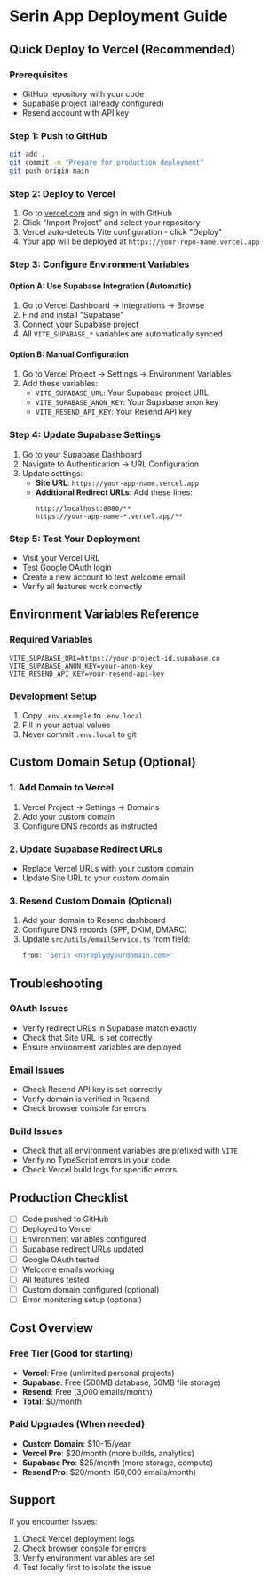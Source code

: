 # Serin App Deployment Guide

## Quick Deploy to Vercel (Recommended)

### Prerequisites
- GitHub repository with your code
- Supabase project (already configured)
- Resend account with API key

### Step 1: Push to GitHub
```bash
git add .
git commit -m "Prepare for production deployment"
git push origin main
```

### Step 2: Deploy to Vercel
1. Go to [vercel.com](https://vercel.com) and sign in with GitHub
2. Click "Import Project" and select your repository
3. Vercel auto-detects Vite configuration - click "Deploy"
4. Your app will be deployed at `https://your-repo-name.vercel.app`

### Step 3: Configure Environment Variables

#### Option A: Use Supabase Integration (Automatic)
1. Go to Vercel Dashboard → Integrations → Browse
2. Find and install "Supabase"
3. Connect your Supabase project
4. All `VITE_SUPABASE_*` variables are automatically synced

#### Option B: Manual Configuration
1. Go to Vercel Project → Settings → Environment Variables
2. Add these variables:
   - `VITE_SUPABASE_URL`: Your Supabase project URL
   - `VITE_SUPABASE_ANON_KEY`: Your Supabase anon key
   - `VITE_RESEND_API_KEY`: Your Resend API key

### Step 4: Update Supabase Settings
1. Go to your Supabase Dashboard
2. Navigate to Authentication → URL Configuration
3. Update settings:
   - **Site URL**: `https://your-app-name.vercel.app`
   - **Additional Redirect URLs**: Add these lines:
     ```
     http://localhost:8080/**
     https://your-app-name-*.vercel.app/**
     ```

### Step 5: Test Your Deployment
- Visit your Vercel URL
- Test Google OAuth login
- Create a new account to test welcome email
- Verify all features work correctly

## Environment Variables Reference

### Required Variables
```
VITE_SUPABASE_URL=https://your-project-id.supabase.co
VITE_SUPABASE_ANON_KEY=your-anon-key
VITE_RESEND_API_KEY=your-resend-api-key
```

### Development Setup
1. Copy `.env.example` to `.env.local`
2. Fill in your actual values
3. Never commit `.env.local` to git

## Custom Domain Setup (Optional)

### 1. Add Domain to Vercel
1. Vercel Project → Settings → Domains
2. Add your custom domain
3. Configure DNS records as instructed

### 2. Update Supabase Redirect URLs
- Replace Vercel URLs with your custom domain
- Update Site URL to your custom domain

### 3. Resend Custom Domain (Optional)
1. Add your domain to Resend dashboard
2. Configure DNS records (SPF, DKIM, DMARC)
3. Update `src/utils/emailService.ts` from field:
   ```typescript
   from: 'Serin <noreply@yourdomain.com>'
   ```

## Troubleshooting

### OAuth Issues
- Verify redirect URLs in Supabase match exactly
- Check that Site URL is set correctly
- Ensure environment variables are deployed

### Email Issues
- Check Resend API key is set correctly
- Verify domain is verified in Resend
- Check browser console for errors

### Build Issues
- Check that all environment variables are prefixed with `VITE_`
- Verify no TypeScript errors in your code
- Check Vercel build logs for specific errors

## Production Checklist

- [ ] Code pushed to GitHub
- [ ] Deployed to Vercel
- [ ] Environment variables configured
- [ ] Supabase redirect URLs updated
- [ ] Google OAuth tested
- [ ] Welcome emails working
- [ ] All features tested
- [ ] Custom domain configured (optional)
- [ ] Error monitoring setup (optional)

## Cost Overview

### Free Tier (Good for starting)
- **Vercel**: Free (unlimited personal projects)
- **Supabase**: Free (500MB database, 50MB file storage)
- **Resend**: Free (3,000 emails/month)
- **Total**: $0/month

### Paid Upgrades (When needed)
- **Custom Domain**: $10-15/year
- **Vercel Pro**: $20/month (more builds, analytics)
- **Supabase Pro**: $25/month (more storage, compute)
- **Resend Pro**: $20/month (50,000 emails/month)

## Support

If you encounter issues:
1. Check Vercel deployment logs
2. Check browser console for errors
3. Verify environment variables are set
4. Test locally first to isolate the issue
